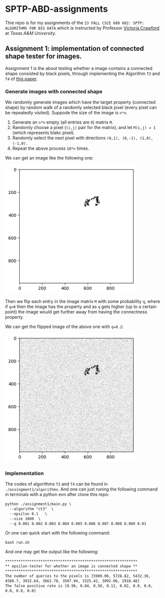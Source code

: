 # SPTP-ABD-assignments
Thie repo is for my assignments of the `23 FALL CSCE 689 602: SPTP: ALGORITHMS FOR BIG DATA` which is instructed by Professor [Victoria Crawford](https://engineering.tamu.edu/cse/profiles/crawford-victoria.html) at *Texas A&M University*. 
## Assignment 1: implementation of connected shape tester for images.
Assignment 1 is the about testing whether a image contains a connected shape consisted by black pixels, through implementing the Algorithm `T3` and `T4` of [this paper](http://people.csail.mit.edu/sofya/pixels.pdf).


### Generate images with connected shape
We randomly generate images which have the target property (connected shape) by random walk of a randomly selected black pixel (every pixel can be repeatedly visited). Suppode the size of the image is `n*n`.

1. Generate an `n*n` empty (all entries are `0`) matrix `M`.
2. Randomly choose a pixel (`(i,j)` pair for the matrix), and let `M(i,j) = 1` (which represents blakc pixel).
3. Randomly select the next pixel with directions `(0,1), (0,-1), (1,0), (-1,0)`.
4. Repeat the above process `10*n` times.

We can get an image like the following one:

![Generated Random image with connected shape](https://github.com/ShuoXing98/SPTP-ABD-assignments/blob/main/assignment1/pics/generated_random_image.png)

Then we flip each entry in the image matrix `M` with some probability `q`, where if `q=0` then the image has the property and as `q` gets higher (up to a certain point) the image would get further away from having the connectness property. 

We can get the flipped image of the above one with `q=0.2`:

![Flipped image](https://github.com/ShuoXing98/SPTP-ABD-assignments/blob/main/assignment1/pics/flipped_image.png)

### Implementation
The codes of algorithms `T3` and `T4` can be found in `./assingment1/algorithms`. And one can just runing the following command in terminals with a python evn after clone this repo:

```
python ./assignment1/main.py \
  --algorithm "ct3"  \
  --epsilon 0.1   \
  --size 1000  \
  --q 0.001 0.002 0.003 0.004 0.005 0.006 0.007 0.008 0.009 0.01
```
 

Or one can quick start with the following command:

```
bash run.sh
```

And one may get the output like the following:

```
************************************************************
** epsilon-tester for whether an image is connected shape **
************************************************************
The number of queries to the pixels is [5909.06, 5728.82, 5432.36, 4588.7, 3932.64, 3662.78, 3507.94, 3325.42, 3092.06, 2918.48]
The false positive rate is [0.96, 0.84, 0.58, 0.12, 0.02, 0.0, 0.0, 0.0, 0.0, 0.0]
```
